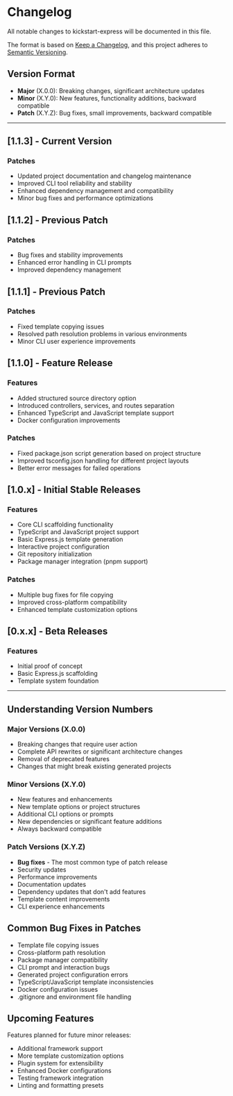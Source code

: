 # Changelog

All notable changes to kickstart-express will be documented in this file.

The format is based on [Keep a Changelog](https://keepachangelog.com/en/1.0.0/), and this project adheres to [Semantic Versioning](https://semver.org/spec/v2.0.0.html).

## Version Format
- **Major** (X.0.0): Breaking changes, significant architecture updates
- **Minor** (X.Y.0): New features, functionality additions, backward compatible
- **Patch** (X.Y.Z): Bug fixes, small improvements, backward compatible

---

## [1.1.3] - Current Version
### Patches
- Updated project documentation and changelog maintenance
- Improved CLI tool reliability and stability
- Enhanced dependency management and compatibility
- Minor bug fixes and performance optimizations

## [1.1.2] - Previous Patch
### Patches
- Bug fixes and stability improvements
- Enhanced error handling in CLI prompts
- Improved dependency management

## [1.1.1] - Previous Patch
### Patches
- Fixed template copying issues
- Resolved path resolution problems in various environments
- Minor CLI user experience improvements

## [1.1.0] - Feature Release
### Features
- Added structured source directory option
- Introduced controllers, services, and routes separation
- Enhanced TypeScript and JavaScript template support
- Docker configuration improvements

### Patches
- Fixed package.json script generation based on project structure
- Improved tsconfig.json handling for different project layouts
- Better error messages for failed operations

## [1.0.x] - Initial Stable Releases
### Features
- Core CLI scaffolding functionality
- TypeScript and JavaScript project support
- Basic Express.js template generation
- Interactive project configuration
- Git repository initialization
- Package manager integration (pnpm support)

### Patches
- Multiple bug fixes for file copying
- Improved cross-platform compatibility
- Enhanced template customization options

## [0.x.x] - Beta Releases
### Features
- Initial proof of concept
- Basic Express.js scaffolding
- Template system foundation

---

## Understanding Version Numbers

### Major Versions (X.0.0)
- Breaking changes that require user action
- Complete API rewrites or significant architecture changes
- Removal of deprecated features
- Changes that might break existing generated projects

### Minor Versions (X.Y.0)
- New features and enhancements
- New template options or project structures
- Additional CLI options or prompts
- New dependencies or significant feature additions
- Always backward compatible

### Patch Versions (X.Y.Z)
- **Bug fixes** - The most common type of patch release
- Security updates
- Performance improvements
- Documentation updates
- Dependency updates that don't add features
- Template content improvements
- CLI experience enhancements

## Common Bug Fixes in Patches
- Template file copying issues
- Cross-platform path resolution
- Package manager compatibility
- CLI prompt and interaction bugs
- Generated project configuration errors
- TypeScript/JavaScript template inconsistencies
- Docker configuration issues
- .gitignore and environment file handling

## Upcoming Features
Features planned for future minor releases:
- Additional framework support
- More template customization options
- Plugin system for extensibility
- Enhanced Docker configurations
- Testing framework integration
- Linting and formatting presets